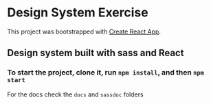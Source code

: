 # Design System Exercise

This project was bootstrapped with [Create React App](https://github.com/facebook/create-react-app).

## Design system built with sass and React

### To start the project, clone it, run `npm install`, and then `npm start`

For the docs check the `docs` and `sassdoc` folders
